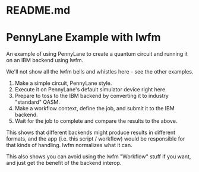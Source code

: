 
# README.md
# PennyLane Example with lwfm

An example of using PennyLane to create a quantum circuit and running it on an IBM 
backend using lwfm.

We'll not show all the lwfm bells and whistles here - see the other examples.

1. Make a simple circuit, PennyLane style.
2. Execute it on PennyLane's default simulator device right here.
3. Prepare to toss to the IBM backend by converting it to industry "standard" QASM.
4. Make a workflow context, define the job, and submit it to the IBM backend.
5. Wait for the job to complete and compare the results to the above.

This shows that different backends might produce results in different formats, and the 
app (i.e. this script / workflow) would be responsible for that kinds of handling. lwfm 
normalizes what it can.

This also shows you can avoid using the lwfm "Workflow" stuff if you want, and just
get the benefit of the backend interop.

